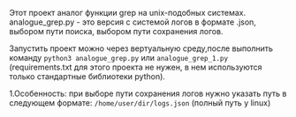 Этот проект аналог функции grep на unix-подобных системах. 
analogue_grep.py - это версия с системой логов в формате .json, выбором пути поиска, выбором пути сохранения логов.

Запустить проект можно через вертуальную среду,после выполнить команду `python3 analogue_grep.py` или `analogue_grep_1.py`
(requirements.txt для этого проекта не нужен, в нем используются только стандартные библиотеки python).

1.Особенность: при выборе пути сохранения логов нужно указать путь в следующем формате: `/home/user/dir/logs.json` (полный путь у linux)
